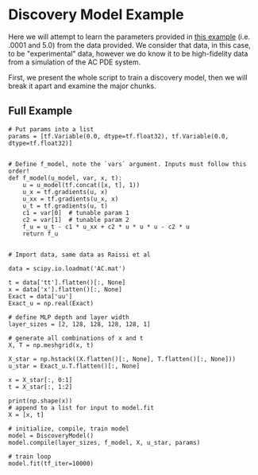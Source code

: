 # Discovery Model Example

Here we will attempt to learn the parameters provided in [this example](../../model/compiling-example/index.html) (i.e. .0001 and 5.0) from the 
data provided. We consider that data, in this case, to be "experimental" data, however we do know it to be high-fidelity data from a  simulation of the 
AC PDE system. 

First, we present the whole script to train a discovery model, then we will break it apart and examine the major chunks. 

## Full Example
```{code} python 
# Put params into a list
params = [tf.Variable(0.0, dtype=tf.float32), tf.Variable(0.0, dtype=tf.float32)]


# Define f_model, note the `vars` argument. Inputs must follow this order!
def f_model(u_model, var, x, t):
    u = u_model(tf.concat([x, t], 1))
    u_x = tf.gradients(u, x)
    u_xx = tf.gradients(u_x, x)
    u_t = tf.gradients(u, t)
    c1 = var[0]  # tunable param 1
    c2 = var[1]  # tunable param 2
    f_u = u_t - c1 * u_xx + c2 * u * u * u - c2 * u
    return f_u


# Import data, same data as Raissi et al

data = scipy.io.loadmat('AC.mat')

t = data['tt'].flatten()[:, None]
x = data['x'].flatten()[:, None]
Exact = data['uu']
Exact_u = np.real(Exact)

# define MLP depth and layer width
layer_sizes = [2, 128, 128, 128, 128, 1]

# generate all combinations of x and t
X, T = np.meshgrid(x, t)

X_star = np.hstack((X.flatten()[:, None], T.flatten()[:, None]))
u_star = Exact_u.T.flatten()[:, None]

x = X_star[:, 0:1]
t = X_star[:, 1:2]

print(np.shape(x))
# append to a list for input to model.fit
X = [x, t]

# initialize, compile, train model
model = DiscoveryModel()
model.compile(layer_sizes, f_model, X, u_star, params) 

# train loop
model.fit(tf_iter=10000)

```

